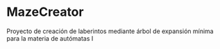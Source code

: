# MazeCreator
Proyecto de creación de laberintos mediante árbol de expansión mínima para la materia de autómatas I
